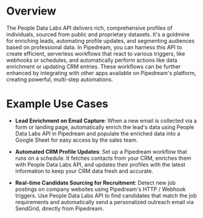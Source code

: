 # Overview

The People Data Labs API delivers rich, comprehensive profiles of individuals, sourced from public and proprietary datasets. It's a goldmine for enriching leads, automating profile updates, and segmenting audiences based on professional data. In Pipedream, you can harness this API to create efficient, serverless workflows that react to various triggers, like webhooks or schedules, and automatically perform actions like data enrichment or updating CRM entries. These workflows can be further enhanced by integrating with other apps available on Pipedream's platform, creating powerful, multi-step automations.

# Example Use Cases

- **Lead Enrichment on Email Capture**: When a new email is collected via a form or landing page, automatically enrich the lead's data using People Data Labs API in Pipedream and populate the enriched data into a Google Sheet for easy access by the sales team.

- **Automated CRM Profile Updates**: Set up a Pipedream workflow that runs on a schedule. It fetches contacts from your CRM, enriches them with People Data Labs API, and updates their profiles with the latest information to keep your CRM data fresh and accurate.

- **Real-time Candidate Sourcing for Recruitment**: Detect new job postings on company websites using Pipedream's HTTP / Webhook triggers. Use People Data Labs API to find candidates that match the job requirements and automatically send a personalized outreach email via SendGrid, directly from Pipedream.
